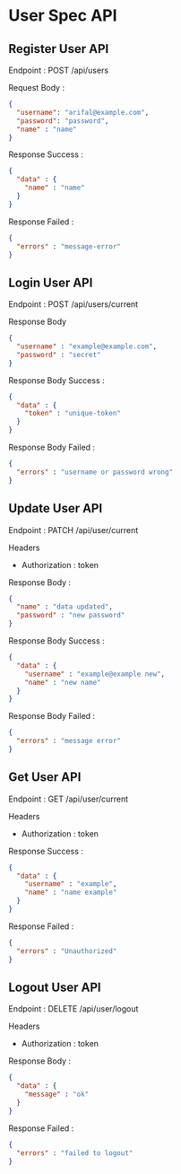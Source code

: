 # User Spec API

## Register User API

Endpoint : POST /api/users

Request Body : 
```json
{
  "username": "arifal@example.com",
  "password": "password",
  "name" : "name"
}
```

Response Success : 

```json
{
  "data" : {
    "name" : "name"
  }
}
```

Response Failed : 

```json
{
  "errors" : "message-error"
}
```

## Login User API

Endpoint : POST /api/users/current

Response Body

```json
{
  "username" : "example@example.com",
  "password" : "secret"
}
```

Response Body Success : 

```json
{
  "data" : {
    "token" : "unique-token"
  }
}
```

Response Body Failed : 

```json
{
  "errors" : "username or password wrong"
}
```

## Update User API

Endpoint : PATCH /api/user/current

Headers
- Authorization : token

Response Body : 
```json
{
  "name" : "data updated",
  "password" : "new password"
}
```

Response Body Success : 

```json
{
  "data" : {
    "username" : "example@example new",
    "name" : "new name"
  }
}
```

Response Body Failed : 

```json
{
  "errors" : "message error"
}
```
## Get User API
Endpoint : GET /api/user/current

Headers
- Authorization : token

Response Success : 

```json
{
  "data" : {
    "username" : "example",
    "name" : "name example"
  }
}
```

Response Failed : 

```json
{
  "errors" : "Unauthorized"
}
```

## Logout User API

Endpoint : DELETE /api/user/logout

Headers
- Authorization : token

Response Body : 

```json
{
  "data" : {
    "message" : "ok"
  }
}
```

Response Failed : 

```json
{
  "errors" : "failed to logout"
}
```